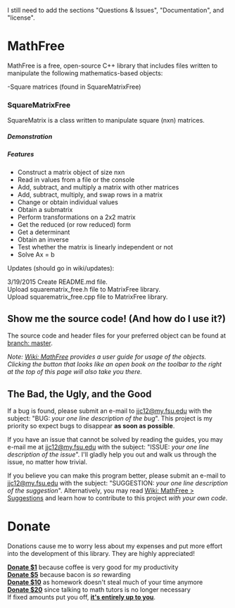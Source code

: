 I still need to add the sections "Questions & Issues", "Documentation", and "license". 

# MathFree

MathFree is a free, open-source C++ library that includes files written to manipulate the following mathematics-based
objects:

-Square matrices (found in SquareMatrixFree)

### SquareMatrixFree

SquareMatrix is a class written to manipulate square (nxn) matrices.

##### Demonstration 

##### Features 

- Construct a matrix object of size nxn
- Read in values from a file or the console
- Add, subtract, and multiply a matrix with other matrices
- Add, subtract, multiply, and swap rows in a matrix
- Change or obtain individual values
- Obtain a submatrix
- Perform transformations on a 2x2 matrix
- Get the reduced (or row reduced) form
- Get a determinant
- Obtain an inverse
- Test whether the matrix is linearly independent or not
- Solve Ax = b

Updates (should go in wiki/updates):

3/19/2015 
Create README.md file.  
Upload squarematrix_free.h file to MatrixFree library.  
Upload squarematrix_free.cpp file to MatrixFree library.  

## Show me the source code! (And how do I use it?)

The source code and header files for your preferred object can be found at <a href="https://github.com/jjc12/MathFree/tree/master">branch: master</a>.

*Note: <a href="https://github.com/jjc12/MathFree/wiki">Wiki: MathFree</a> provides a user guide for usage of the objects. Clicking the button that looks like an open book on the toolbar to the right at the top of this page will also take you there.*

## The Bad, the Ugly, and the Good

If a bug is found, please submit an e-mail to jjc12@my.fsu.edu with the subject: "BUG: *your one line description of the bug*". This project is my priority so expect bugs to disappear **as soon as possible**.

If you have an issue that cannot be solved by reading the guides, you may e-mail me at jjc12@my.fsu.edu with the subject: "ISSUE: *your one line description of the issue*". I'll gladly help you out and walk us through the issue, no matter how trivial.

If you believe you can make this program better, please submit an e-mail to jjc12@my.fsu.edu with the subject: "SUGGESTION: *your one line description of the suggestion*". Alternatively, you may read <a href="https://github.com/jjc12/MathFree/wiki">Wiki: MathFree > Suggestions</a> and learn how to contribute to this project *with your own code*.

# Donate

Donations cause me to worry less about my expenses and put more effort into the development of this library. They are highly appreciated!

<a href="https://www.paypal.com/cgi-bin/webscr?cmd=_donations&business=VDW48HYE6A3Y2&lc=US&item_name=MathFree&amount=1%2e00&currency_code=USD&bn=PP%2dDonationsBF%3abtn_donateCC_LG%2egif%3aNonHosted">**Donate $1**</a> because coffee is very good for my productivity  
<a href="https://www.paypal.com/cgi-bin/webscr?cmd=_donations&business=VDW48HYE6A3Y2&lc=US&item_name=MathFree&amount=5%2e00&currency_code=USD&bn=PP%2dDonationsBF%3abtn_donateCC_LG%2egif%3aNonHosted">**Donate $5**</a> because bacon is *so* rewarding  
<a href="https://www.paypal.com/cgi-bin/webscr?cmd=_donations&business=VDW48HYE6A3Y2&lc=US&item_name=MathFree&amount=10%2e00&currency_code=USD&bn=PP%2dDonationsBF%3abtn_donateCC_LG%2egif%3aNonHosted">**Donate $10**</a> as homework doesn't steal much of your time anymore  
<a href="https://www.paypal.com/cgi-bin/webscr?cmd=_donations&business=VDW48HYE6A3Y2&lc=US&item_name=MathFree&amount=20%2e00&currency_code=USD&bn=PP%2dDonationsBF%3abtn_donateCC_LG%2egif%3aNonHosted">**Donate $20**</a> since talking to math tutors is no longer necessary  
If fixed amounts put you off,
<a href="https://www.paypal.com/cgi-bin/webscr?cmd=_donations&business=VDW48HYE6A3Y2&lc=US&item_name=MathFree&currency_code=USD&bn=PP%2dDonationsBF%3abtn_donateCC_LG%2egif%3aNonHosted">**it's entirely up to you**</a>.
